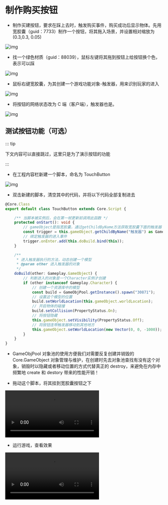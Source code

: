# 制作购买按钮

- 制作买建按钮，要求在踩上去时，触发购买事件，购买成功后显示物体。先用宽胶囊（guid：7733）制作一个按钮，将其拖入场景，并设置相对缩放为(0.3,0.3, 0.05)

![img](https://arkimg.ark.online/1685351621432-40.webp)

- 找一个绿色材质（guid：88039），鼠标左键将其拖到按钮上给按钮换个色，表示可以踩

![img](https://arkimg.ark.online/1685351646669-43.gif)

- 鼠标右键宽胶囊，为其创建一个游戏功能对象-触发器，用来识别玩家的进入

![img](https://arkimg.ark.online/1685351659090-46.gif)

- 将按钮的网络状态改为 C 端（客户端），触发器也是。

![img](https://arkimg.ark.online/1685351669164-49.gif)

## 测试按钮功能（可选）

::: tip

下文内容可以直接跳过，这里只是为了演示按钮的功能

:::

- 在工程内容栏新建一个脚本，命名为 TouchButton 

![img](https://arkimg.ark.online/1685355028860-52.gif)

- 双击新建的脚本，清空其中的代码，并将以下代码全部复制进去

```TypeScript
@Core.Class
export default class TouchButton extends Core.Script {

    /** 当脚本被实例后，会在第一帧更新前调用此函数 */
    protected onStart(): void {
        // gameObject是指宽胶囊，通过getChildByName方法获取宽胶囊下面的触发器
        const trigger = this.gameObject.getChildByName("触发器") as Gameplay.Trigger;
        // 绑定触发器的进入事件
        trigger.onEnter.add(this.doBuild.bind(this));
    }

    /**
     * 进入触发器执行的方法，动态创建一个模型
     * @param other 进入触发器的对象
     */
    doBuild(other: Gameplay.GameObject) {
        // 判断进入的对象是一个Character实例才创建
        if (other instanceof Gameplay.Character) {
            // 创建一个资源库中的模型
            const build = GameObjPool.getInstance().spawn("30871");
            // 设置这个模型的位置
            build.setWorldLocation(this.gameObject.worldLocation);
            // 开启物体的碰撞
            build.setCollision(PropertyStatus.On);
            // 将按钮隐藏
            this.gameObject.setVisibility(PropertyStatus.Off);
            // 将按钮连带触发器移动到其他地方
            this.gameObject.setWorldLocation(new Vector(0, 0, -1000));
        }
    }
}
```

- GameObjPool 对象池的使用方便我们对需要反复创建并销毁的 Core.GameObject 对象管理与维护，在创建时先去对象池查找有没有这个对象，销毁时以隐藏或者移动位置的方式代替真正的 destroy，来避免在内存中频繁地 create 和 destory 带来的性能开销！

- 拖动这个脚本，将其挂到宽胶囊按钮之下

<video controls src="https://arkimg.ark.online/3-9472058.mp4"></video>

- 运行游戏，查看效果

<video controls src="https://arkimg.ark.online/4-7895018.mp4"></video>